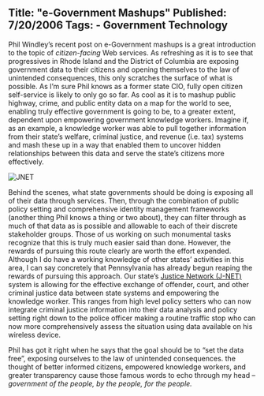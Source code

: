 Title: "e-Government Mashups"
Published: 7/20/2006
Tags:
    - Government Technology
---
Phil Windley’s recent post on e-Government mashups is a great introduction to the topic of <i>citizen-facing</i> Web services. As refreshing as it is to see that progressives in Rhode Island and the District of Columbia are exposing government data to their citizens and opening themselves to the law of unintended consequences, this only scratches the surface of what is possible. As I’m sure Phil knows as a former state CIO, fully open citizen self-service is likely to only go so far. As cool as it is to mashup public highway, crime, and public entity data on a map for the world to see, enabling truly effective government is going to be, to a greater extent, dependent upon empowering government knowledge workers. Imagine if, as an example, a knowledge worker was able to pull together information from their state’s welfare, criminal justice, and revenue (i.e. tax) systems and mash these up in a way that enabled them to uncover hidden relationships between this data and serve the state’s citizens more effectively.

![JNET](https://s3.amazonaws.com/s3.beckshome.com/20060720-JNET.jpg)

Behind the scenes, what state governments should be doing is exposing all of their data through services. Then, through the combination of public policy setting and comprehensive identity management frameworks (another thing Phil knows a thing or two about), they can filter through as much of that data as is possible and allowable to each of their discrete stakeholder groups. Those of us working on such monumental tasks recognize that this is truly much easier said than done. However, the rewards of pursuing this route clearly are worth the effort expended. Although I do have a working knowledge of other states’ activities in this area, I can say concretely that Pennsylvania has already begun reaping the rewards of pursuing this approach. Our state’s [Justice Network (J-NET)](https://www.pajnet.pa.gov/Pages/default.aspx) system is allowing for the effective exchange of offender, court, and other criminal justice data between state systems and empowering the knowledge worker. This ranges from high level policy setters who can now integrate criminal justice information into their data analysis and policy setting right down to the police officer making a routine traffic stop who can now more comprehensively assess the situation using data available on his wireless device.

Phil has got it right when he says that the goal should be to “set the data free”, exposing ourselves to the law of unintended consequences. the thought of better informed citizens, empowered knowledge workers, and greater transparency cause those famous words to echo through my head – <i>government of the people, by the people, for the people.</i>